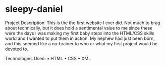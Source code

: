 # sleepy-daniel
Project Description:
This is the the first website I ever did. Not much to brag about technically, but it does hold a sentimental value to me since these were the days I was making my first baby steps into the HTML/CSS skills world and I wanted to put them in action. My nephew had just been born, and this seemed like a no-brainer to who or what my first project would be devoted to.

Technologies Used:
• HTML • CSS • XML
